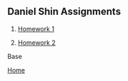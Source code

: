 ## Daniel Shin Assignments

1. [Homework 1](./homework-1)

2. [Homework 2](./homework-2)

Base

[Home](https://dshin02.github.io/NEWM-N-220)
